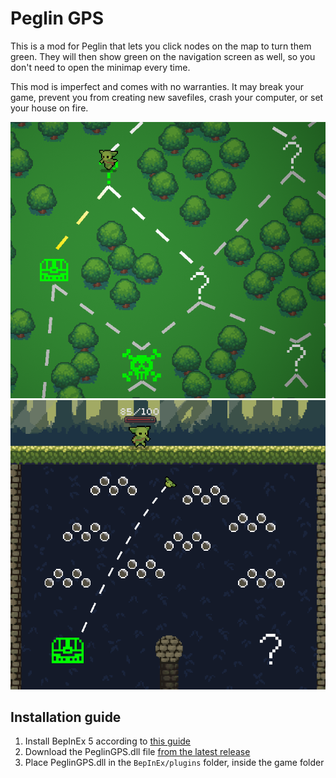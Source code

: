 # Peglin GPS
This is a mod for Peglin that lets you click nodes on the map 
to turn them green. They will then show green on the navigation 
screen as well, so you don't need to open the minimap every time.

This mod is imperfect and comes with no warranties. It may break 
your game, prevent you from creating new savefiles, crash your computer, 
or set your house on fire.

![Map screen](img/map.png)
![Nav screen](img/nav.png)

## Installation guide
1. Install BepInEx 5 according to [this guide](https://docs.bepinex.dev/articles/user_guide/installation/index.html)
2. Download the PeglinGPS.dll file [from the latest release](https://github.com/bo0tzz/PeglinGPS/releases/latest/download/PeglinGPS.dll)
3. Place PeglinGPS.dll in the `BepInEx/plugins` folder, inside the game folder

